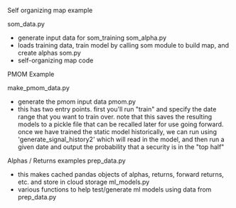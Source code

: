 
Self organizing map example 

som_data.py
 * generate input data for som_training
som_alpha.py 
 * loads training data, train model by calling som module to build map, and create alphas
som.py
 * self-organizing map code

PMOM Example

make_pmom_data.py 
 * generate the pmom input data
pmom.py
 * this has two entry points.  first you'll run "train" and specify the date range that you want to train over.  note that this saves the resulting models to a pickle file that can be recalled later for use going forward.  once we have trained the static model historically, we can run using 'generate_signal_history2' which will read in the model, and then run a given date and output the probability that a security is in the "top half" 

Alphas / Returns examples
prep_data.py
  * this makes cached pandas objects of alphas, returns, forward returns, etc. and store in cloud storage
ml_models.py
  * various functions to help test/generate ml models using data from prep_data.py
    
